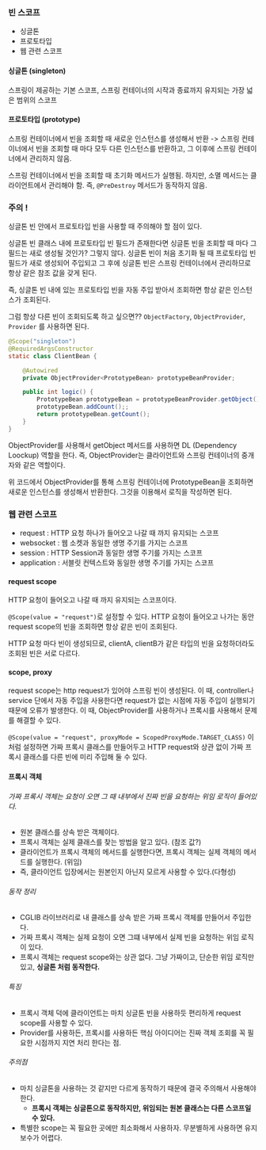 ### 빈 스코프

- 싱글톤
- 프로토타입
- 웹 관련 스코프



#### 싱글톤 (singleton)

스프링이 제공하는 기본 스코프, 스프링 컨테이너의 시작과 종료까지 유지되는 가장 넓은 범위의 스코프



#### 프로토타입 (prototype)

스프링 컨테이너에서 빈을 조회할 때 새로운 인스턴스를 생성해서 반환 -> 스프링 컨테이너에서 빈을 조회할 때 마다 모두 다른 인스턴스를 반환하고, 그 이후에 스프링 컨테이너에서 관리하지 않음.

스프링 컨테이너에서 빈을 조회할 때 초기화 메서드가 실행됨. 하지만, 소멸 메서드는 클라이언트에서 관리해야 함. 즉, `@PreDestroy` 메서드가 동작하지 않음.



### 주의 !

싱글톤 빈 안에서 프로토타입 빈을 사용할 때 주의해야 할 점이 있다.

싱글톤 빈 클래스 내에 프로토타입 빈 필드가 존재한다면 싱글톤 빈을 조회할 때 마다 그 필드는 새로 생성될 것인가? 그렇지 않다. 싱글톤 빈이 처음 초기화 될 때 프로토타입 빈 필드가 새로 생성되어 주입되고 그 후에 싱글톤 빈은 스프링 컨테이너에서 관리하므로 항상 같은 참조 값을 갖게 된다.

즉, 싱글톤 빈 내에 있는 프로토타입 빈을 자동 주입 받아서 조회하면 항상 같은 인스턴스가 조회된다.

그럼 항상 다른 빈이 조회되도록 하고 싶으면?? `ObjectFactory`, `ObjectProvider`, `Provider` 를 사용하면 된다.

```java
@Scope("singleton")
@RequiredArgsConstructor
static class ClientBean {

    @Autowired
    private ObjectProvider<PrototypeBean> prototypeBeanProvider;

    public int logic() {
        PrototypeBean prototypeBean = prototypeBeanProvider.getObject();
        prototypeBean.addCount();;
        return prototypeBean.getCount();
    }
}
```

ObjectProvider를 사용해서 getObject 메서드를 사용하면 DL (Dependency Loockup) 역할을 한다. 즉, ObjectProvider는 클라이언트와 스프링 컨테이너의 중개자와 같은 역할이다. 

위 코드에서 ObjectProvider를 통해 스프링 컨테이너에 PrototypeBean을 조회하면 새로운 인스턴스를 생성해서 반환한다. 그것을 이용해서 로직을 작성하면 된다.



### 웹 관련 스코프

- request : HTTP 요청 하나가 들어오고 나갈 때 까지 유지되는 스코프
- websocket : 웹 소켓과 동일한 생명 주기를 가지는 스코프
- session : HTTP Session과 동일한 생명 주기를 가지는 스코프
- application : 서블릿 컨텍스트와 동일한 생명 주기를 가지는 스코프



#### request scope

HTTP 요청이 들어오고 나갈 때 까지 유지되는 스코프이다.

`@Scope(value = "request")`로 설정할 수 있다. HTTP 요청이 들어오고 나가는 동안 request scope의 빈을 조회하면 항상 같은 빈이 조회된다.

HTTP 요청 마다 빈이 생성되므로, clientA, clientB가 같은 타입의 빈을 요청하더라도 조회된 빈은 서로 다르다.



#### scope, proxy

request scope는 http request가 있어야 스프링 빈이 생성된다. 이 때, controller나 service 단에서 자동 주입을 사용한다면 request가 없는 시점에 자동 주입이 실행되기 때문에 오류가 발생한다. 이 때, ObjectProvider를 사용하거나 프록시를 사용해서 문제를 해결할 수 있다.

`@Scope(value = "request", proxyMode = ScopedProxyMode.TARGET_CLASS)` 이처럼 설정하면 가짜 프록시 클래스를 만들어두고 HTTP request와 상관 없이 가짜 프록시 클래스를 다른 빈에 미리 주입해 둘 수 있다.



#### 프록시 객체

###### 가짜 프록시 객체는 요청이 오면 그 때 내부에서 진짜 빈을 요청하는 위임 로직이 들어있다.

- 원본 클래스를 상속 받은 객체이다.
- 프록시 객체는 실제 클래스를 찾는 방법을 알고 있다. (참조 값?)
- 클라이언트가 프록시 객체의 메서드를 실행한다면, 프록시 객체는 실제 객체의 메서드를 실행한다. (위임)
- 즉, 클라이언트 입장에서는 원본인지 아닌지 모르게 사용할 수 있다.(다형성)



###### 동작 정리

- CGLIB 라이브러리로 내 클래스를 상속 받은 가짜 프록시 객체를 만들어서 주입한다.
- 가짜 프록시 객체는 실제 요청이 오면 그떄 내부에서 실제 빈을 요청하는 위임 로직이 있다.
- 프록시 객체는 request scope와는 상관 없다. 그냥 가짜이고, 단순한 위임 로직만 있고, **싱글톤 처럼 동작한다.**



###### 특징

- 프록시 객체 덕에 클라이언트는 마치 싱글톤 빈을 사용하듯 편리하게 request scope를 사용할 수 있다.
- Provider를 사용하든, 프록시를 사용하든 핵심 아이디어는 진짜 객체 조회를 꼭 필요한 시점까지 지연 처리 한다는 점.



###### 주의점

- 마치 싱글톤을 사용하는 것 같지만 다르게 동작하기 때문에 결국 주의해서 사용해야 한다.
  - **프록시 객체는 싱글톤으로 동작하지만, 위임되는 원본 클래스는 다른 스코프일 수 있다.**
- 특별한 scope는 꼭 필요한 곳에만 최소화해서 사용하자. 무분별하게 사용하면 유지보수가 어렵다.